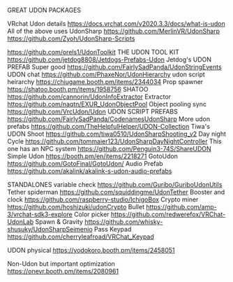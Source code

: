 GREAT UDON PACKAGES
 
VRchat Udon details
https://docs.vrchat.com/v2020.3.3/docs/what-is-udon
All of the above uses UdonSharp
https://github.com/MerlinVR/UdonSharp
https://github.com/Zyoh/UdonSharp-Scripts
 
https://github.com/orels1/UdonToolkit
THE UDON TOOL KIT
https://github.com/jetdog8808/Jetdogs-Prefabs-Udon
Jetdog's UDON PREFAB Super good
https://github.com/FairlySadPanda/UdonStringEvents
UDON chat
https://github.com/PhaxeNor/UdonHierarchy
udon script heirarchy
https://chiugame.booth.pm/items/2344034
Prop spawner
https://shatoo.booth.pm/items/1958756
SHATOO
https://github.com/cannorin/UdonInfoExtractor
Extractor
https://github.com/naqtn/EXUR_UdonObjectPool
Object pooling sync
https://github.com/VrcUdon/Udon
UDON SCRIPT PREFABS
https://github.com/FairlySadPanda/CodenamesUdonSharp
More udon prefabs
https://github.com/TheHelpfulHelper/UDON-Collection
Tiwa's UDON Shoot
https://github.com/tiwa0510/UdonSharpShooting_v2
Day night Cycle
https://github.com/tommaier123/UdonSharpDayNightController
This one has an NPC system
https://github.com/Penguin3-74S/ShareUDON
Simple Udon
https://booth.pm/en/items/2218271
GotoUdon
https://github.com/GotoFinal/GotoUdon/
Audio Prefab
https://github.com/akalink/akalink-s-udon-audio-prefabs
 
 
STANDALONES
variable check
https://github.com/Guribo/GuriboUdonUtils
Tether spiderman
https://github.com/squiddingme/UdonTether
Booster and clock
https://github.com/raspberry-studio/IchigoBox
Crypto miner
https://github.com/hoshizuki/udonCrypto
Bullet
https://github.com/amp-3/vrchat-sdk3-explore
Color picker
https://github.com/redwerefox/VRChat-UdonLab
Spawn & Gravity
https://github.com/whisky-shusuky/UdonSharpSeimenjo
Pass Keypad
https://github.com/cherryleafroad/VRChat_Keypad
 
 
UDON physical
https://yodokoro.booth.pm/items/2458051
 
Non-Udon but important optimization
https://onevr.booth.pm/items/2080961
